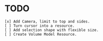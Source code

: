 
# TODO

    [x] Add Camera, limit to top and sides.
    [ ] Turn cursor into a resource.
    [ ] Add selection shape with flexible size.
    [ ] Create Volume Model Resource.
